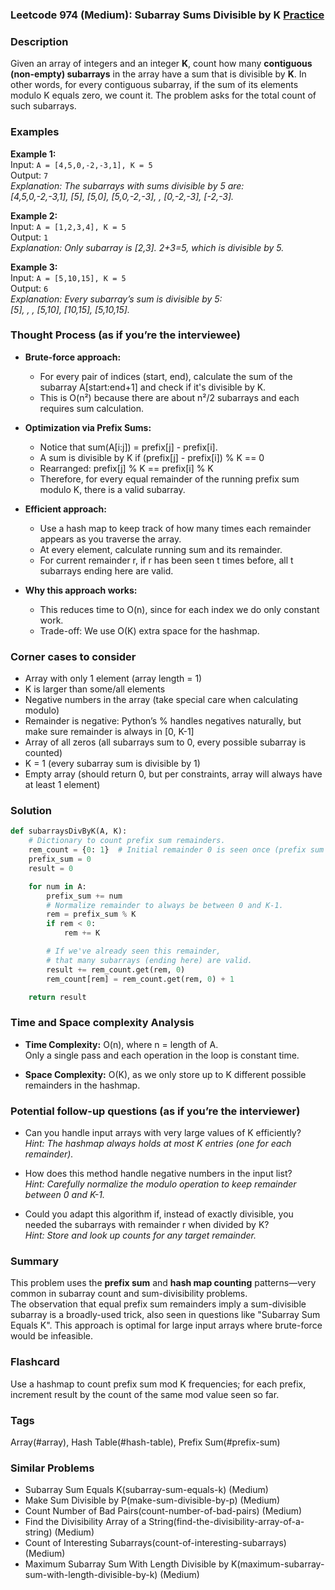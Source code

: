 ### Leetcode 974 (Medium): Subarray Sums Divisible by K [Practice](https://leetcode.com/problems/subarray-sums-divisible-by-k)

### Description  
Given an array of integers and an integer **K**, count how many **contiguous (non-empty) subarrays** in the array have a sum that is divisible by **K**. In other words, for every contiguous subarray, if the sum of its elements modulo K equals zero, we count it. The problem asks for the total count of such subarrays.

### Examples  

**Example 1:**  
Input: `A = [4,5,0,-2,-3,1], K = 5`  
Output: `7`  
*Explanation: The subarrays with sums divisible by 5 are:  
[4,5,0,-2,-3,1], [5], [5,0], [5,0,-2,-3], , [0,-2,-3], [-2,-3].*

**Example 2:**  
Input: `A = [1,2,3,4], K = 5`  
Output: `1`  
*Explanation: Only subarray is [2,3]. 2+3=5, which is divisible by 5.*

**Example 3:**  
Input: `A = [5,10,15], K = 5`  
Output: `6`  
*Explanation: Every subarray’s sum is divisible by 5:  
[5], , , [5,10], [10,15], [5,10,15].*

### Thought Process (as if you’re the interviewee)  
- **Brute-force approach:**  
  - For every pair of indices (start, end), calculate the sum of the subarray A[start:end+1] and check if it's divisible by K.
  - This is O(n²) because there are about n²/2 subarrays and each requires sum calculation.

- **Optimization via Prefix Sums:**  
  - Notice that sum(A[i:j]) = prefix[j] - prefix[i].  
  - A sum is divisible by K if (prefix[j] - prefix[i]) % K == 0  
  - Rearranged: prefix[j] % K == prefix[i] % K  
  - Therefore, for every equal remainder of the running prefix sum modulo K, there is a valid subarray.

- **Efficient approach:**  
  - Use a hash map to keep track of how many times each remainder appears as you traverse the array.
  - At every element, calculate running sum and its remainder.  
  - For current remainder r, if r has been seen t times before, all t subarrays ending here are valid.

- **Why this approach works:**  
  - This reduces time to O(n), since for each index we do only constant work.
  - Trade-off: We use O(K) extra space for the hashmap.

### Corner cases to consider  
- Array with only 1 element (array length = 1)
- K is larger than some/all elements
- Negative numbers in the array (take special care when calculating modulo)
- Remainder is negative: Python’s % handles negatives naturally, but make sure remainder is always in [0, K-1]
- Array of all zeros (all subarrays sum to 0, every possible subarray is counted)
- K = 1 (every subarray sum is divisible by 1)
- Empty array (should return 0, but per constraints, array will always have at least 1 element)

### Solution

```python
def subarraysDivByK(A, K):
    # Dictionary to count prefix sum remainders.
    rem_count = {0: 1}  # Initial remainder 0 is seen once (prefix sum before any elements)
    prefix_sum = 0
    result = 0

    for num in A:
        prefix_sum += num
        # Normalize remainder to always be between 0 and K-1.
        rem = prefix_sum % K
        if rem < 0:
            rem += K

        # If we've already seen this remainder, 
        # that many subarrays (ending here) are valid.
        result += rem_count.get(rem, 0)
        rem_count[rem] = rem_count.get(rem, 0) + 1

    return result
```

### Time and Space complexity Analysis  

- **Time Complexity:** O(n), where n = length of A.  
  Only a single pass and each operation in the loop is constant time.

- **Space Complexity:** O(K), as we only store up to K different possible remainders in the hashmap.

### Potential follow-up questions (as if you’re the interviewer)  

- Can you handle input arrays with very large values of K efficiently?  
  *Hint: The hashmap always holds at most K entries (one for each remainder).*

- How does this method handle negative numbers in the input list?  
  *Hint: Carefully normalize the modulo operation to keep remainder between 0 and K-1.*

- Could you adapt this algorithm if, instead of exactly divisible, you needed the subarrays with remainder r when divided by K?  
  *Hint: Store and look up counts for any target remainder.*

### Summary
This problem uses the **prefix sum** and **hash map counting** patterns—very common in subarray count and sum-divisibility problems.  
The observation that equal prefix sum remainders imply a sum-divisible subarray is a broadly-used trick, also seen in questions like "Subarray Sum Equals K". This approach is optimal for large input arrays where brute-force would be infeasible.


### Flashcard
Use a hashmap to count prefix sum mod K frequencies; for each prefix, increment result by the count of the same mod value seen so far.

### Tags
Array(#array), Hash Table(#hash-table), Prefix Sum(#prefix-sum)

### Similar Problems
- Subarray Sum Equals K(subarray-sum-equals-k) (Medium)
- Make Sum Divisible by P(make-sum-divisible-by-p) (Medium)
- Count Number of Bad Pairs(count-number-of-bad-pairs) (Medium)
- Find the Divisibility Array of a String(find-the-divisibility-array-of-a-string) (Medium)
- Count of Interesting Subarrays(count-of-interesting-subarrays) (Medium)
- Maximum Subarray Sum With Length Divisible by K(maximum-subarray-sum-with-length-divisible-by-k) (Medium)